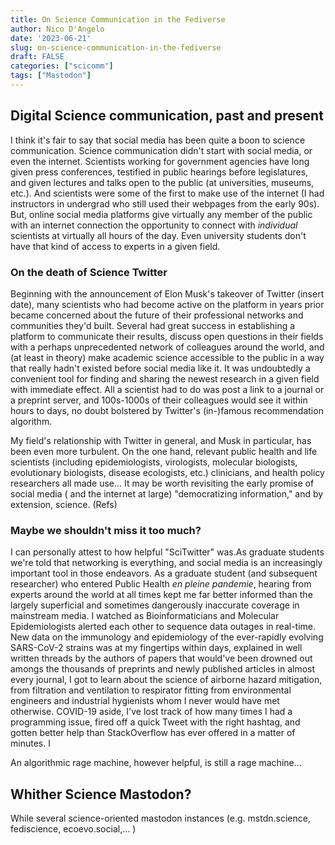 ```yaml
---
title: On Science Communication in the Fediverse
author: Nico D'Angelo
date: '2023-06-21'
slug: on-science-communication-in-the-fediverse
draft: FALSE
categories: ["scicomm"]
tags: ["Mastodon"]
---
```

## Digital Science communication, past and present

I think it's fair to say that social media has been quite a boon to science communication.
Science communication didn't start with social media, or even the internet. Scientists working for government agencies have long given press conferences, testified in public hearings before legislatures, and given lectures and talks open to the public (at universities, museums, etc.). And scientists were some of the first to make use of the internet (I had instructors in undergrad who still used their webpages from the early 90s). But, online social media platforms give virtually any member of the public with an internet connection the opportunity to connect with *individual* scientists at virtually all hours of the day. Even university students don't have that kind of access to experts in a given field. 

### On the death of Science Twitter

Beginning with the announcement of Elon Musk's takeover of Twitter (insert date), many scientists who had become active on the platform in years prior became concerned about the future of their professional networks and communities they'd built. Several had great success in establishing a platform to communicate their results, discuss open questions in their fields with a perhaps unprecedented network of colleagues around the world, and (at least in theory) make academic science accessible to the public in a way that really hadn't existed before social media like it.  It was undoubtedly a convenient tool for finding and sharing the newest research in a given field with immediate effect. All a scientist had to do was post a link to a journal or a preprint server, and 100s-1000s of their colleagues would see it within hours to days, no doubt bolstered by Twitter's (in-)famous recommendation algorithm.


My field's relationship with Twitter in general, and Musk in particular, has been even more turbulent. On the one hand,  relevant public health  and life scientists (including epidemiologists, virologists, molecular biologists, evolutionary biologists, disease ecologists, etc.) clinicians, and health policy researchers all made use... 
It may be worth revisiting the early promise of social media ( and the internet at large) "democratizing information," and by extension, science. (Refs)

### Maybe we shouldn't miss it too much?

I can personally attest to how helpful "SciTwitter" was.As graduate students we're told that networking is everything, and social media is an increasingly important tool in those endeavors. As a graduate student (and subsequent researcher) who entered Public Health *en pleine pandemie*, hearing from experts around the world at all times kept me far better informed than the largely superficial and sometimes dangerously inaccurate coverage in mainstream media. I watched as Bioinformaticians and Molecular Epidemiologists alerted each other to sequence data outages in real-time. New data on the immunology and epidemiology of the ever-rapidly evolving SARS-CoV-2 strains was at my fingertips within days, explained in well written threads by the authors of papers that would've been drowned out amongs the thousands of preprints and newly published articles in almost every journal, I got to learn about the science of airborne hazard mitigation, from filtration and ventilation to respirator fitting from environmental engineers and industrial hygienists  whom I never would have met otherwise. COVID-19 aside, I've lost track of how many times I had a programming issue, fired off a quick Tweet with the right hashtag, and gotten better help than StackOverflow has ever offered in a matter of minutes. I  


An algorithmic rage machine, however helpful, is still a rage machine...

## Whither Science Mastodon?

While several science-oriented mastodon instances (e.g. mstdn.science, fediscience, ecoevo.social,... ) 

